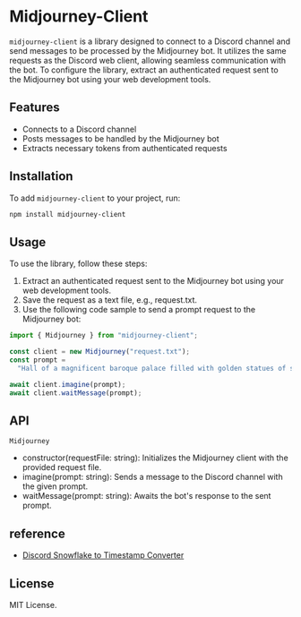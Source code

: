 # Midjourney-Client

`midjourney-client` is a library designed to connect to a Discord channel and
send messages to be processed by the Midjourney bot. It utilizes the same
requests as the Discord web client, allowing seamless communication with the
bot. To configure the library, extract an authenticated request sent to the
Midjourney bot using your web development tools.

## Features

- Connects to a Discord channel
- Posts messages to be handled by the Midjourney bot
- Extracts necessary tokens from authenticated requests

## Installation

To add `midjourney-client` to your project, run:

```bash
npm install midjourney-client
```

## Usage

To use the library, follow these steps:

1. Extract an authenticated request sent to the Midjourney bot using your web
   development tools.
1. Save the request as a text file, e.g., request.txt.
1. Use the following code sample to send a prompt request to the Midjourney bot:

```typescript
import { Midjourney } from "midjourney-client";

const client = new Midjourney("request.txt");
const prompt =
  "Hall of a magnificent baroque palace filled with golden statues of skulls and paintings of skulls, beautiful staircase, Renaissance paintings, marble columns, high plants, large windows --ar 16:9 --s 1000";

await client.imagine(prompt);
await client.waitMessage(prompt);
```

## API

`Midjourney`

- constructor(requestFile: string): Initializes the Midjourney client with the
  provided request file.
- imagine(prompt: string): Sends a message to the Discord channel with the given
  prompt.
- waitMessage(prompt: string): Awaits the bot's response to the sent prompt.

## reference

- [Discord Snowflake to Timestamp Converter](https://snowsta.mp/)

## License

MIT License.
